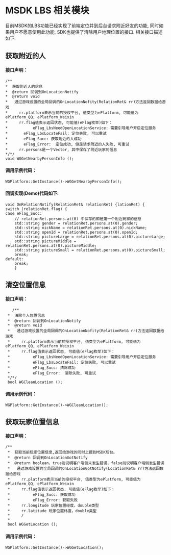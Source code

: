 MSDK LBS 相关模块
=======
目前MSDK的LBS功能已经实现了前端定位并到后台请求附近好友的功能, 同时如果用户不愿意使用此功能, SDK也提供了清除用户地理位置的接口. 相关接口描述如下:

获取附近的人
---
#### 接口声明：

    /**
    *  获取附近人的信息
    *  @return 回调到OnLocationNotify
    *  @return void
    *   通过游戏设置的全局回调的OnLocationNofity(RelationRet& rr)方法返回数据给游戏
    *     rr.platform表示当前的授权平台, 值类型为ePlatform, 可能值为ePlatform_QQ, ePlatform_Weixin
    *     rr.flag值表示返回状态, 可能值(eFlag枚举)如下：
    * 			eFlag_LbsNeedOpenLocationService: 需要引导用户开启定位服务
    *  		eFlag_LbsLocateFail: 定位失败, 可以重试
    *  		eFlag_Succ: 获取附近的人成功
    *  		eFlag_Error:  定位成功, 但是请求附近的人失败, 可重试
    *     rr.persons是一个Vector, 其中保存了附近玩家的信息
    */*/
    void WGGetNearbyPersonInfo ();
   
#### 调用示例代码：

	WGPlatform::GetInstance()->WGGetNearbyPersonInfo();

#### 回调实现(Demo)代码如下:

    void OnRelationNotify(RelationRet& relationRet) {lationRet) {
    switch (relationRet.flag) {
    case eFlag_Succ:
        // relationRet.persons.at(0) 中保存的即是第一个附近玩家的信息
		std::string gender = relationRet.persons.at(0).gender;
		std::string nickName = relationRet.persons.at(0).nickName;
		std::string openId = relationRet.persons.at(0).openId;
		std::string pictureLarge = relationRet.persons.at(0).pictureLarge;
		std::string pictureMiddle = relationRet.persons.at(0).pictureMiddle;
		std::string pictureSmall = relationRet.persons.at(0).pictureSmall;
        break;
    default:
        break;
    	}
	
	
清空位置信息
---

#### 接口声明：

       /**
     *  清除个人位置信息
     *  @return 回调到OnLocationNotify
     *  @return void
     *   通过游戏设置的全局回调的OnLocationNofity(RelationRet& rr)方法返回数据给游戏
     *     rr.platform表示当前的授权平台, 值类型为ePlatform, 可能值为ePlatform_QQ, ePlatform_Weixin
     *     rr.flag值表示返回状态, 可能值(eFlag枚举)如下：
     * 			eFlag_LbsNeedOpenLocationService: 需要引导用户开启定位服务
     *  		eFlag_LbsLocateFail: 定位失败, 可以重试
     *  		eFlag_Succ: 清除成功
     *  		eFlag_Error:  清除失败, 可重试
     */*/
     bool WGCleanLocation ();
     
#### 调用示例代码：

	WGPlatform::GetInstance()->WGCleanLocation();
	
	
获取玩家位置信息
---

#### 接口声明：

    /**
     *  获取当前玩家位置信息,返回给游戏的同时上报到MSDK后台。
     *  @return 回调到OnLocationGotNotify
     *  @return boolean，true则说明客户端侧未发生错误，false则说明客户端侧发生错误
	 *   通过游戏设置的全局回调的OnLocationGotNotify(LocationRet& rr)方法返回数据给游戏
	 *     rr.platform表示当前的授权平台, 值类型为ePlatform, 可能值为ePlatform_QQ, ePlatform_Weixin
	 *     rr.flag值表示返回状态, 可能值(eFlag枚举)如下：
	 *  		eFlag_Succ: 获取成功
	 *  		eFlag_Error: 获取失败
	 *     rr.longitude 玩家位置经度，double类型
	 *     rr.latitude 玩家位置纬度，double类型
	 *     /
	 *     
     bool WGGetLocation ();
     
#### 调用示例代码：

	WGPlatform::GetInstance()->WGGetLocation();
